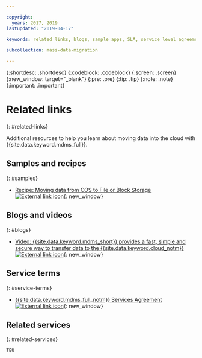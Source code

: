 ```yaml
---

copyright:
  years: 2017, 2019
lastupdated: "2019-04-17"

keywords: related links, blogs, sample apps, SLA, service level agreement

subcollection: mass-data-migration

---
```


{:shortdesc: .shortdesc}
{:codeblock: .codeblock}
{:screen: .screen}
{:new_window: target="_blank"}
{:pre: .pre}
{:tip: .tip}
{:note: .note}
{:important: .important}

# Related links
{: #related-links}

Additional resources to help you learn about moving data into the cloud with {{site.data.keyword.mdms_full}}.

## Samples and recipes
{: #samples}

- [Recipe: Moving data from COS to File or Block Storage ![External link icon](../../icons/launch-glyph.svg "External link icon")](https://developer.ibm.com/recipes/tutorials/moving-data-from-cos-to-file-or-block-storage/){: new_window}

## Blogs and videos
{: #blogs}

- [Video: {{site.data.keyword.mdms_short}} provides a fast, simple and secure way to transfer data to the {{site.data.keyword.cloud_notm}} ![External link icon](../../icons/launch-glyph.svg "External link icon")](https://www.youtube.com/watch?v=eNSlUoswvss){: new_window}

## Service terms
{: #service-terms}

- [{{site.data.keyword.mdms_full_notm}} Services Agreement ![External link icon](../../icons/launch-glyph.svg "External link icon")](https://{DomainName}/mdms/terms/USMassDataMigrationServicesAgreementMay2018.pdf){: new_window}

## Related services
{: #related-services}

`TBU`

